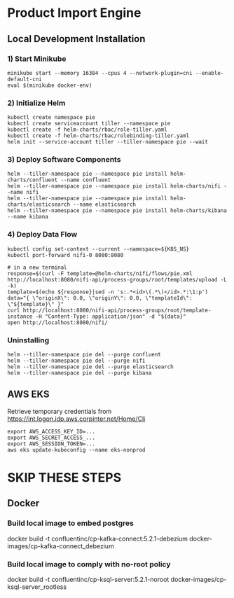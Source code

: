 # Product Import Engine

## Local Development Installation

### 1) Start Minikube
```
minikube start --memory 16384 --cpus 4 --network-plugin=cni --enable-default-cni
eval $(minikube docker-env)
```

### 2) Initialize Helm
```
kubectl create namespace pie
kubectl create serviceaccount tiller --namespace pie
kubectl create -f helm-charts/rbac/role-tiller.yaml
kubectl create -f helm-charts/rbac/rolebinding-tiller.yaml
helm init --service-account tiller --tiller-namespace pie --wait
```

### 3) Deploy Software Components
```
helm --tiller-namespace pie --namespace pie install helm-charts/confluent --name confluent 
helm --tiller-namespace pie --namespace pie install helm-charts/nifi --name nifi 
helm --tiller-namespace pie --namespace pie install helm-charts/elasticsearch --name elasticsearch
helm --tiller-namespace pie --namespace pie install helm-charts/kibana --name kibana
```

### 4) Deploy Data Flow
```
kubectl config set-context --current --namespace=${K8S_NS}
kubectl port-forward nifi-0 8080:8080

# in a new terminal
response=$(curl -F template=@helm-charts/nifi/flows/pie.xml http://localhost:8080/nifi-api/process-groups/root/templates/upload -L -k)
template=$(echo ${response}|sed -n 's:.*<id>\(.*\)</id>.*:\1:p')
data="{ \"originX\": 0.0, \"originY\": 0.0, \"templateId\": \"${template}\" }"
curl http://localhost:8080/nifi-api/process-groups/root/template-instance -H "Content-Type: application/json" -d "${data}"
open http://localhost:8080/nifi/
```

### Uninstalling
```
helm --tiller-namespace pie del --purge confluent
helm --tiller-namespace pie del --purge nifi
helm --tiller-namespace pie del --purge elasticsearch
helm --tiller-namespace pie del --purge kibana

```



## AWS EKS
Retrieve temporary credentials from https://int.logon.idp.aws.corpinter.net/Home/Cli
```
export AWS_ACCESS_KEY_ID=...
export AWS_SECRET_ACCESS_...
export AWS_SESSION_TOKEN=...
aws eks update-kubeconfig --name eks-nonprod
```

# SKIP THESE STEPS
## Docker
### Build local image to embed postgres
docker build -t confluentinc/cp-kafka-connect:5.2.1-debezium docker-images/cp-kafka-connect_debezium
### Build local image to comply with no-root policy
docker build -t confluentinc/cp-ksql-server:5.2.1-noroot docker-images/cp-ksql-server_rootless
